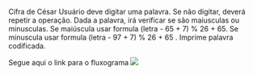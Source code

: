 Cifra de César
Usuário deve digitar uma palavra.
Se não digitar, deverá repetir a operação.
Dada a palavra, irá verificar se são maiusculas ou minusculas.
Se maiúscula usar formula (letra - 65 + 7) % 26 + 65.
Se minuscula usar formula  (letra - 97 + 7) % 26 + 65 .
Imprime palavra codificada.

Segue aqui o link para o fluxograma <a href="https://imgur.com/a/F34jS0R"><img src="https://imgur.com/a/F34jS0R" /></a>